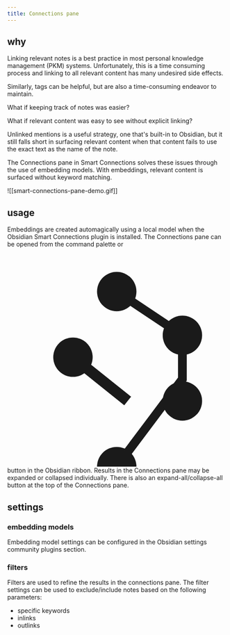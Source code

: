 ```yaml
---
title: Connections pane
---
```

## why
Linking relevant notes is a best practice in most personal knowledge management (PKM) systems. Unfortunately, this is a time consuming process and linking to all relevant content has many undesired side effects.

Similarly, tags can be helpful, but are also a time-consuming endeavor to maintain.

What if keeping track of notes was easier?

What if relevant content was easy to see without explicit linking?

Unlinked mentions is a useful strategy, one that's built-in to Obsidian, but it still falls short in surfacing relevant content when that content fails to use the exact text as the name of the note. 

The Connections pane in Smart Connections solves these issues through the use of embedding models. With embeddings, relevant content is surfaced without keyword matching.

![[smart-connections-pane-demo.gif]]
## usage
Embeddings are created automagically using a local model when the Obsidian Smart Connections plugin is installed.
The Connections pane can be opened from the command palette or <svg style="zoom:1.7;" viewBox="0 0 100 100" class="svg-icon smart-connections"><path d="M50,20 L80,40 L80,60 L50,100" stroke="currentColor" stroke-width="4" fill="none"></path>
    <path d="M30,50 L55,70" stroke="currentColor" stroke-width="5" fill="none"></path>
    <circle cx="50" cy="20" r="9" fill="currentColor"></circle>
    <circle cx="80" cy="40" r="9" fill="currentColor"></circle>
    <circle cx="80" cy="70" r="9" fill="currentColor"></circle>
    <circle cx="50" cy="100" r="9" fill="currentColor"></circle>
    <circle cx="30" cy="50" r="9" fill="currentColor"></circle></svg> button in the Obsidian ribbon. 
Results in the Connections pane may be expanded or collapsed individually. There is also an expand-all/collapse-all button at the top of the Connections pane.
## settings
### embedding models
Embedding model settings can be configured in the Obsidian settings community plugins section.

### filters
Filters are used to refine the results in the connections pane. The filter settings can be used to exclude/include notes based on the following parameters:
- specific keywords
- inlinks
- outlinks
